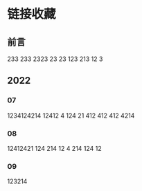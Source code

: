 # 链接收藏

## 前言
233
233
2323
23
23
123
213
12
3
## 2022

### 07

1234124214
12412
4
124
21
412
412
412
4214

### 08

12412421
124
214
12
4
214
124
12

### 09 

123214
